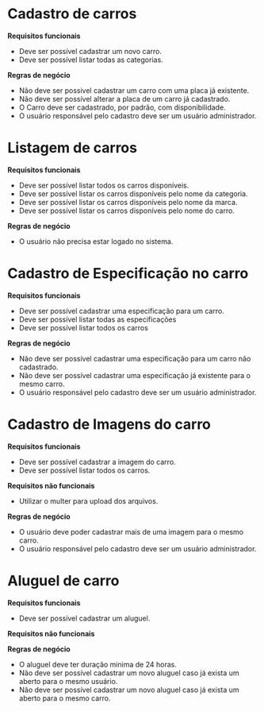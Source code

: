 # Cadastro de carros
**Requisitos funcionais**
* Deve ser possível cadastrar um novo carro.
* Deve ser possível listar todas as categorias.

**Regras de negócio**
* Não deve ser possivel cadastrar um carro com uma placa já existente.
* Não deve ser possível alterar a placa de um carro já cadastrado.
* O Carro deve ser cadastrado, por padrão, com disponibilidade.
* O usuário responsável pelo cadastro deve ser um usuário administrador.

# Listagem de carros
**Requisitos funcionais**
* Deve ser possível listar todos os carros disponíveis.
* Deve ser possível listar os carros disponíveis pelo nome da categoria.
* Deve ser possível listar os carros disponíveis pelo nome da marca.
* Deve ser possível listar os carros disponíveis pelo nome do carro.

**Regras de negócio**
* O usuário não precisa estar logado no sistema.

# Cadastro de Especificação no carro
**Requisitos funcionais**
* Deve ser possível cadastrar uma especificação para um carro.
* Deve ser possível listar todas as especificações
* Deve ser possível listar todos os carros

**Regras de negócio**
* Não deve ser possível cadastrar uma especificação para um carro não cadastrado.
* Não deve ser possível cadastrar uma especificação já existente para o mesmo carro.
* O usuário responsável pelo cadastro deve ser um usuário administrador.

# Cadastro de Imagens do carro
**Requisitos funcionais**
* Deve ser possível cadastrar a imagem do carro.
* Deve ser possível listar todos os carros.

**Requisitos não funcionais**
* Utilizar o multer para upload dos arquivos.

**Regras de negócio**
* O usuário deve poder cadastrar mais de uma imagem para o mesmo carro.
* O usuário responsável pelo cadastro deve ser um usuário administrador.

# Aluguel de carro
**Requisitos funcionais**
* Deve ser possível cadastrar um aluguel.

**Requisitos não funcionais**

**Regras de negócio**
* O aluguel deve ter duração minima de 24 horas.
* Não deve ser possível cadastrar um novo aluguel caso já exista um aberto para o mesmo usuário.
* Não deve ser possível cadastrar um novo aluguel caso já exista um aberto para o mesmo carro.
